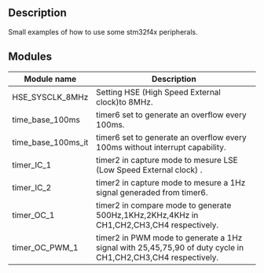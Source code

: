 ## **Description**
Small examples of how to use some stm32f4x peripherals. 

## **Modules**

| Module name| Description |
| ------ | ----------- |
| HSE_SYSCLK_8MHz| Setting HSE (High Speed External clock)to 8MHz.|
| time_base_100ms| timer6 set to generate an overflow every 100ms.|
| time_base_100ms_it| timer6 set to generate an overflow every 100ms without interrupt capability.|
| timer_IC_1| timer2 in capture mode to mesure LSE (Low Speed External clock) .|
| timer_IC_2| timer2 in capture mode to mesure a 1Hz signal generaded from timer6.|
| timer_OC_1| timer2 in compare mode to generate 500Hz,1KHz,2KHz,4KHz in CH1,CH2,CH3,CH4 respectively.|
| timer_OC_PWM_1| timer2 in PWM mode to generate a 1Hz signal with 25,45,75,90 of duty cycle in CH1,CH2,CH3,CH4 respectively.|
